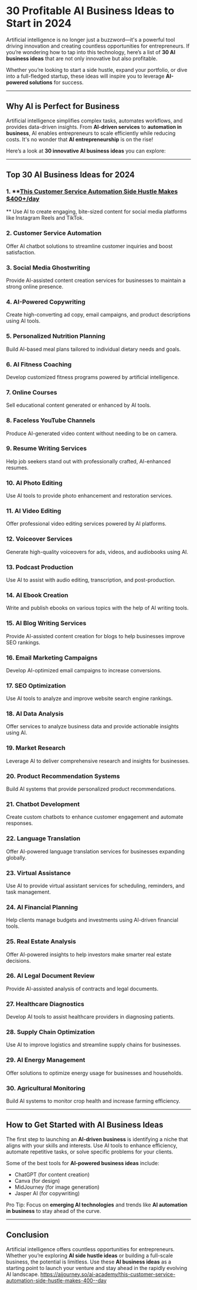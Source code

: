 # 30 Profitable AI Business Ideas to Start in 2024

Artificial intelligence is no longer just a buzzword—it's a powerful tool driving innovation and creating countless opportunities for entrepreneurs. If you’re wondering how to tap into this technology, here’s a list of **30 AI business ideas** that are not only innovative but also profitable.

Whether you’re looking to start a side hustle, expand your portfolio, or dive into a full-fledged startup, these ideas will inspire you to leverage **AI-powered solutions** for success.

---

## Why AI is Perfect for Business

Artificial intelligence simplifies complex tasks, automates workflows, and provides data-driven insights. From **AI-driven services** to **automation in business**, AI enables entrepreneurs to scale efficiently while reducing costs. It's no wonder that **AI entrepreneurship** is on the rise!

Here’s a look at **30 innovative AI business ideas** you can explore:

---

## **Top 30 AI Business Ideas for 2024**

### 1. **[This Customer Service Automation Side Hustle Makes $400+/day](https://aijourney.so/ai-academy/this-customer-service-automation-side-hustle-makes-400--day)
** 
   Use AI to create engaging, bite-sized content for social media platforms like Instagram Reels and TikTok.

### 2. **Customer Service Automation**
   Offer AI chatbot solutions to streamline customer inquiries and boost satisfaction.

### 3. **Social Media Ghostwriting**
   Provide AI-assisted content creation services for businesses to maintain a strong online presence.

### 4. **AI-Powered Copywriting**
   Create high-converting ad copy, email campaigns, and product descriptions using AI tools.

### 5. **Personalized Nutrition Planning**
   Build AI-based meal plans tailored to individual dietary needs and goals.

### 6. **AI Fitness Coaching**
   Develop customized fitness programs powered by artificial intelligence.

### 7. **Online Courses**
   Sell educational content generated or enhanced by AI tools.

### 8. **Faceless YouTube Channels**
   Produce AI-generated video content without needing to be on camera.

### 9. **Resume Writing Services**
   Help job seekers stand out with professionally crafted, AI-enhanced resumes.

### 10. **AI Photo Editing**
   Use AI tools to provide photo enhancement and restoration services.

### 11. **AI Video Editing**
   Offer professional video editing services powered by AI platforms.

### 12. **Voiceover Services**
   Generate high-quality voiceovers for ads, videos, and audiobooks using AI.

### 13. **Podcast Production**
   Use AI to assist with audio editing, transcription, and post-production.

### 14. **AI Ebook Creation**
   Write and publish ebooks on various topics with the help of AI writing tools.

### 15. **AI Blog Writing Services**
   Provide AI-assisted content creation for blogs to help businesses improve SEO rankings.

### 16. **Email Marketing Campaigns**
   Develop AI-optimized email campaigns to increase conversions.

### 17. **SEO Optimization**
   Use AI tools to analyze and improve website search engine rankings.

### 18. **AI Data Analysis**
   Offer services to analyze business data and provide actionable insights using AI.

### 19. **Market Research**
   Leverage AI to deliver comprehensive research and insights for businesses.

### 20. **Product Recommendation Systems**
   Build AI systems that provide personalized product recommendations.

### 21. **Chatbot Development**
   Create custom chatbots to enhance customer engagement and automate responses.

### 22. **Language Translation**
   Offer AI-powered language translation services for businesses expanding globally.

### 23. **Virtual Assistance**
   Use AI to provide virtual assistant services for scheduling, reminders, and task management.

### 24. **AI Financial Planning**
   Help clients manage budgets and investments using AI-driven financial tools.

### 25. **Real Estate Analysis**
   Offer AI-powered insights to help investors make smarter real estate decisions.

### 26. **AI Legal Document Review**
   Provide AI-assisted analysis of contracts and legal documents.

### 27. **Healthcare Diagnostics**
   Develop AI tools to assist healthcare providers in diagnosing patients.

### 28. **Supply Chain Optimization**
   Use AI to improve logistics and streamline supply chains for businesses.

### 29. **AI Energy Management**
   Offer solutions to optimize energy usage for businesses and households.

### 30. **Agricultural Monitoring**
   Build AI systems to monitor crop health and increase farming efficiency.

---

## How to Get Started with AI Business Ideas

The first step to launching an **AI-driven business** is identifying a niche that aligns with your skills and interests. Use AI tools to enhance efficiency, automate repetitive tasks, or solve specific problems for your clients.

Some of the best tools for **AI-powered business ideas** include:
- ChatGPT (for content creation)
- Canva (for design)
- MidJourney (for image generation)
- Jasper AI (for copywriting)

Pro Tip: Focus on **emerging AI technologies** and trends like **AI automation in business** to stay ahead of the curve.

---

## Conclusion

Artificial intelligence offers countless opportunities for entrepreneurs. Whether you’re exploring **AI side hustle ideas** or building a full-scale business, the potential is limitless. Use these **AI business ideas** as a starting point to launch your venture and stay ahead in the rapidly evolving AI landscape.
https://aijourney.so/ai-academy/this-customer-service-automation-side-hustle-makes-400--day

